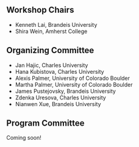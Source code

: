 ## Workshop Chairs

- Kenneth Lai, Brandeis University
- Shira Wein, Amherst College

## Organizing Committee

- Jan Hajic, Charles University
- Hana Kubistova, Charles University
- Alexis Palmer, University of Colorado Boulder
- Martha Palmer, University of Colorado Boulder
- James Pustejovsky, Brandeis University
- Zdenka Uresova, Charles University
- Nianwen Xue, Brandeis University

## Program Committee

Coming soon!
